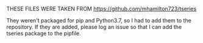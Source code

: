 THESE FILES WERE TAKEN FROM https://github.com/mhamilton723/tseries

They weren't packaged for pip and Python3.7, so I had to add them to the repository.
If they are added, please log an issue so that I can add the tseries package to the pipfile.


